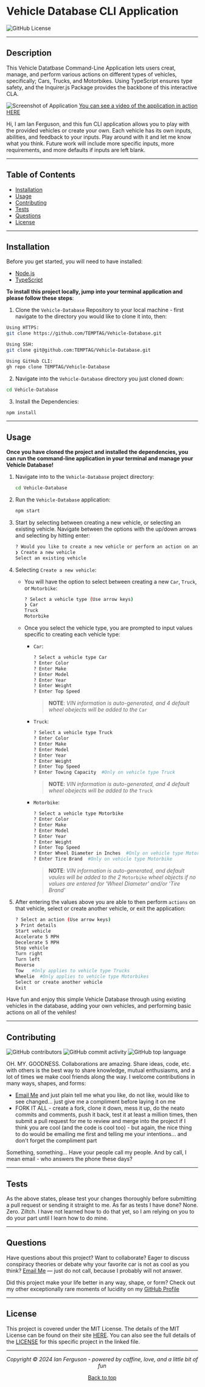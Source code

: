 ## <a name="top"></a>

# Vehicle Database CLI Application

![GitHub License](https://img.shields.io/github/license/TEMPTAG/readme-gen?label=License)

---

## Description

This Vehicle Datatbase Command-Line Application lets users creat, manage, and perform various actions on different types of vehicles, specifically; Cars, Trucks, and Motorbikes. Using TypeScript ensures type safety, and the Inquirer.js Package provides the backbone of this interactive CLA.

![Screenshot of Application](./assets/images/vehicleDatabase.jpg)
[You can see a video of the application in action HERE](https://drive.google.com/file/d/1hy444v2owl5r73iQ6qsFHuBbt1lXHips/view)

Hi, I am Ian Ferguson, and this fun CLI application allows you to play with the provided vehicles or create your own. Each vehicle has its own inputs, abilities, and feedback to your inputs. Play around with it and let me know what you think. Future work will include more specific inputs, more requirements, and more defaults if inputs are left blank.

---

## Table of Contents

- [Installation](#installation)
- [Usage](#usage)
- [Contributing](#contributing)
- [Tests](#tests)
- [Questions](#questions)
- [License](#license)

---

## Installation

Before you get started, you will need to have installed:

- [Node.js](https://nodejs.org/)
- [TypeScript](https://www.typescriptlang.org/)

**To install this project locally, jump into your terminal application and please follow these steps**:

1. Clone the `Vehicle-Database` Repository to your local machine - first navigate to the directory you would like to clone it into, then:

```bash
Using HTTPS:
git clone https://github.com/TEMPTAG/Vehicle-Database.git

Using SSH:
git clone git@github.com:TEMPTAG/Vehicle-Database.git

Using GitHub CLI:
gh repo clone TEMPTAG/Vehicle-Database
```

2. Navigate into the `Vehicle-Database` directory you just cloned down:

```bash
cd Vehicle-Database
```

3. Install the Dependencies:

```bash
npm install
```

---

## Usage

**Once you have cloned the project and installed the dependencies, you can run the command-line application in your terminal and manage your Vehicle Database!**

1.  Navigate into to the `Vehicle-Database` project directory:

    ```bash
    cd Vehicle-Database
    ```

2.  Run the `Vehicle-Database` application:

    ```bash
    npm start
    ```

3.  Start by selecting between creating a new vehicle, or selecting an existing vehicle. Navigate between the options with the up/down arrows and selecting by hitting enter:

    ```bash
    ? Would you like to create a new vehicle or perform an action on an existing vehicle? (Use arrow keys)
    ❯ Create a new vehicle
    Select an existing vehicle
    ```

4.  Selecting `Create a new vehicle`:

    - You will have the option to select between creating a new `Car`, `Truck`, or `Motorbike`:

      ```bash
      ? Select a vehicle type (Use arrow keys)
      ❯ Car
      Truck
      Motorbike
      ```

    - Once you select the vehicle type, you are prompted to input values specific to creating each vehicle type:

      - `Car`:

        ```bash
        ? Select a vehicle type Car
        ? Enter Color
        ? Enter Make
        ? Enter Model
        ? Enter Year
        ? Enter Weight
        ? Enter Top Speed
        ```

        > **NOTE**:
        > _VIN information is auto-generated, and 4 default wheel obejects will be added to the_ `Car`

      - `Truck`:

        ```bash
        ? Select a vehicle type Truck
        ? Enter Color
        ? Enter Make
        ? Enter Model
        ? Enter Year
        ? Enter Weight
        ? Enter Top Speed
        ? Enter Towing Capacity  #Only on vehicle type Truck
        ```

        > **NOTE**:
        > _VIN information is auto-generated, and 4 default wheel obejects will be added to the_ `Truck`

      - `Motorbike`:

        ```bash
        ? Select a vehicle type Motorbike
        ? Enter Color
        ? Enter Make
        ? Enter Model
        ? Enter Year
        ? Enter Weight
        ? Enter Top Speed
        ? Enter Wheel Diameter in Inches  #Only on vehicle type Motorbike
        ? Enter Tire Brand  #Only on vehicle type Motorbike
        ```

        > **NOTE**:
        > _VIN information is auto-generated, and default vaules will be added to the 2_ `Motorbike` _wheel objects if no values are entered for 'Wheel Diameter' and/or 'Tire Brand'_

5.  After entering the values above you are able to then perform `actions` on that vehicle, select or create another vehicle, or exit the application:

    ```bash
    ? Select an action (Use arrow keys)
    ❯ Print details
    Start vehicle
    Accelerate 5 MPH
    Decelerate 5 MPH
    Stop vehicle
    Turn right
    Turn left
    Reverse
    Tow   #Only applies to vehicle type Trucks
    Wheelie  #Only applies to vehicle type Motorbikes
    Select or create another vehicle
    Exit
    ```

Have fun and enjoy this simple Vehicle Database through using existing vehicles in the database, adding your own vehicles, and performing basic actions on all of the vehiles!

---

## Contributing

![GitHub contributors](https://img.shields.io/github/contributors/TEMPTAG/Vehicle-Database?color=green) ![GitHub commit activity](https://img.shields.io/github/commit-activity/t/TEMPTAG/Vehicle-Database) ![GitHub top language](https://img.shields.io/github/languages/top/TEMPTAG/Vehicle-Database)

OH. MY. GOODNESS. Collaborations are amazing. Share ideas, code, etc. with others is the best way to share knowledge, mutual enthusiasms, and a lot of times we make cool friends along the way. I welcome contributions in many ways, shapes, and forms:

- [Email Me](mailto:iansterlingferguson@gmail.com) and just plain tell me what you like, do not like, would like to see changed... just give me a compliment before laying it on me
- FORK IT ALL - create a fork, clone it down, mess it up, do the neato commits and comments, push it back, test it at least a million times, then submit a pull request for me to review and merge into the project if I think you are cool (and the code is cool too) - but again, the nice thing to do would be emailing me first and telling me your intentions... and don't forget the compliment part

Something, something... Have your people call my people. And by call, I mean email - who answers the phone these days?

---

## Tests

As the above states, please test your changes thoroughly before submitting a pull request or sending it straight to me. As far as tests I have done? None. Zero. Ziltch. I have not learned how to do that yet, so I am relying on you to do your part until I learn how to do mine.

---

## Questions

Have questions about this project? Want to collaborate? Eager to discuss conspiracy theories or debate why your favorite car is not as cool as you think? [Email Me](mailto:iansterlingferguson@gmail.com) — just do not call, because I probably will not answer.

Did this project make your life better in any way, shape, or form? Check out my other exceptionally rare moments of lucidity on my [GitHub Profile](https://github.com/TEMPTAG)

---

## License

This project is covered under the MIT License. The details of the MIT License can be found on their site [HERE](https://opensource.org/licenses/MIT). You can also see the full details of the [LICENSE](./LICENSE) for this specific project in the linked file.

---

<div align="center">
<em>Copyright © 2024 Ian Ferguson - powered by caffine, love, and a little bit of fun</em>

[Back to top](#top)

</div>
